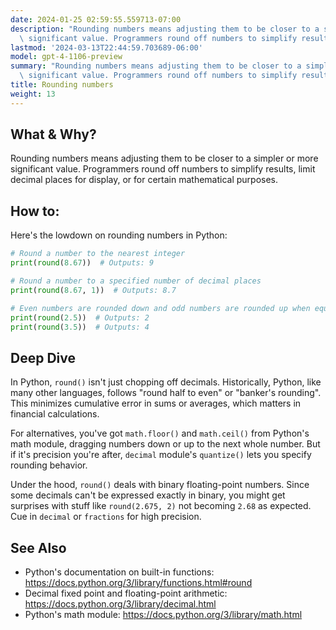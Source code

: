 ```yaml
---
date: 2024-01-25 02:59:55.559713-07:00
description: "Rounding numbers means adjusting them to be closer to a simpler or more\
  \ significant value. Programmers round off numbers to simplify results, limit\u2026"
lastmod: '2024-03-13T22:44:59.703689-06:00'
model: gpt-4-1106-preview
summary: "Rounding numbers means adjusting them to be closer to a simpler or more\
  \ significant value. Programmers round off numbers to simplify results, limit\u2026"
title: Rounding numbers
weight: 13
---
```


## What & Why?
Rounding numbers means adjusting them to be closer to a simpler or more significant value. Programmers round off numbers to simplify results, limit decimal places for display, or for certain mathematical purposes.

## How to:
Here's the lowdown on rounding numbers in Python:

```python
# Round a number to the nearest integer
print(round(8.67))  # Outputs: 9

# Round a number to a specified number of decimal places
print(round(8.67, 1))  # Outputs: 8.7

# Even numbers are rounded down and odd numbers are rounded up when equidistant
print(round(2.5))  # Outputs: 2
print(round(3.5))  # Outputs: 4
```

## Deep Dive
In Python, `round()` isn't just chopping off decimals. Historically, Python, like many other languages, follows "round half to even" or "banker's rounding". This minimizes cumulative error in sums or averages, which matters in financial calculations.

For alternatives, you've got `math.floor()` and `math.ceil()` from Python's math module, dragging numbers down or up to the next whole number. But if it's precision you're after, `decimal` module's `quantize()` lets you specify rounding behavior.

Under the hood, `round()` deals with binary floating-point numbers. Since some decimals can't be expressed exactly in binary, you might get surprises with stuff like `round(2.675, 2)` not becoming `2.68` as expected. Cue in `decimal` or `fractions` for high precision.

## See Also
- Python's documentation on built-in functions: https://docs.python.org/3/library/functions.html#round
- Decimal fixed point and floating-point arithmetic: https://docs.python.org/3/library/decimal.html
- Python's math module: https://docs.python.org/3/library/math.html
